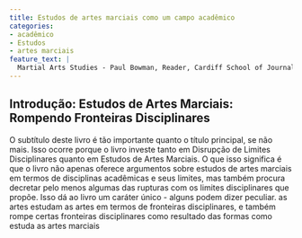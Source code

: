 ```yaml
---
title: Estudos de artes marciais como um campo acadêmico
categories:
- acadêmico
- Estudos
- artes marciais
feature_text: |
  Martial Arts Studies - Paul Bowman, Reader, Cardiff School of Journalism, Media and Cultural Studies, Cardiff University, UK
---
```


## Introdução: Estudos de Artes Marciais: Rompendo Fronteiras Disciplinares

O subtítulo deste livro é tão importante quanto o título principal, se não mais. Isso ocorre porque o livro investe tanto em Disrupção de Limites Disciplinares quanto em Estudos de Artes Marciais. O que isso significa é que o livro não apenas oferece argumentos sobre estudos de artes marciais em termos de disciplinas acadêmicas e seus limites, mas também procura decretar pelo menos algumas das rupturas com os limites disciplinares que propõe. Isso dá ao livro um caráter único - alguns podem dizer peculiar. as artes estudam as artes em termos de fronteiras disciplinares, e também rompe certas fronteiras disciplinares como resultado das formas como estuda as artes marciais


